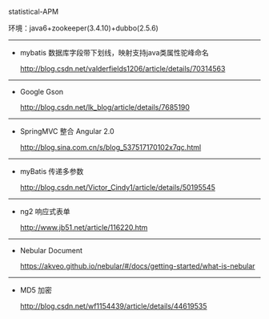 statistical-APM

环境：java6+zookeeper(3.4.10)+dubbo(2.5.6)

------

- mybatis 数据库字段带下划线，映射支持java类属性驼峰命名

  http://blog.csdn.net/valderfields1206/article/details/70314563

------

- Google Gson

  http://blog.csdn.net/lk_blog/article/details/7685190

------

- SpringMVC 整合 Angular 2.0

  http://blog.sina.com.cn/s/blog_537517170102x7qc.html

------

- myBatis 传递多参数

  http://blog.csdn.net/Victor_Cindy1/article/details/50195545

------

- ng2 响应式表单

  http://www.jb51.net/article/116220.htm
  
------

- Nebular Document

  https://akveo.github.io/nebular/#/docs/getting-started/what-is-nebular

------

- MD5 加密

  http://blog.csdn.net/wf1154439/article/details/44619535

